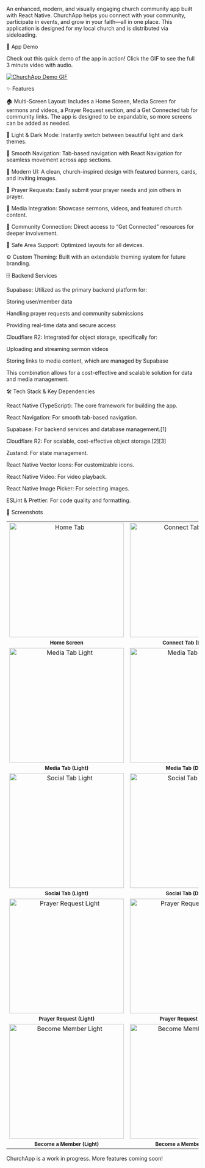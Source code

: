 An enhanced, modern, and visually engaging church community app built with React Native. ChurchApp helps you connect with your community, participate in events, and grow in your faith—all in one place. This application is designed for my local church and is distributed via sideloading.

🚀 App Demo

Check out this quick demo of the app in action! Click the GIF to see the full 3 minute video with audio.

[![ChurchApp Demo GIF](assets/demo.gif)](https://www.youtube.com/watch?v=q6Bi7p-rGyg)

✨ Features

🏠 Multi-Screen Layout: Includes a Home Screen, Media Screen for sermons and videos, a Prayer Request section, and a Get Connected tab for community links. The app is designed to be expandable, so more screens can be added as needed.

🌙 Light & Dark Mode: Instantly switch between beautiful light and dark themes.

🧭 Smooth Navigation: Tab-based navigation with React Navigation for seamless movement across app sections.

🎨 Modern UI: A clean, church-inspired design with featured banners, cards, and inviting images.

🙏 Prayer Requests: Easily submit your prayer needs and join others in prayer.

🎥 Media Integration: Showcase sermons, videos, and featured church content.

🤝 Community Connection: Direct access to “Get Connected” resources for deeper involvement.

📱 Safe Area Support: Optimized layouts for all devices.

⚙️ Custom Theming: Built with an extendable theming system for future branding.

🗄 Backend Services

Supabase: Utilized as the primary backend platform for:

Storing user/member data

Handling prayer requests and community submissions

Providing real-time data and secure access

Cloudflare R2: Integrated for object storage, specifically for:

Uploading and streaming sermon videos

Storing links to media content, which are managed by Supabase

This combination allows for a cost-effective and scalable solution for data and media management.

🛠 Tech Stack & Key Dependencies

React Native (TypeScript): The core framework for building the app.

React Navigation: For smooth tab-based navigation.

Supabase: For backend services and database management.[1]

Cloudflare R2: For scalable, cost-effective object storage.[2][3]

Zustand: For state management.

React Native Vector Icons: For customizable icons.

React Native Video: For video playback.

React Native Image Picker: For selecting images.

ESLint & Prettier: For code quality and formatting.

📸 Screenshots
<table>
<tr>
<td align="center"><img src="assets/screenshots/HomeTabLight.png" alt="Home Tab" width="300"></td>
<td align="center"><img src="assets/screenshots/ConnectTabLight.png" alt="Connect Tab Light" width="300"></td>
</tr>
<tr>
<td align="center"><sub><b>Home Screen</b></sub></td>
<td align="center"><sub><b>Connect Tab (Light)</b></sub></td>
</tr>
<tr>
<td align="center"><img src="assets/screenshots/MediaTabLight.png" alt="Media Tab Light" width="300"></td>
<td align="center"><img src="assets/screenshots/MediaTabDark.png" alt="Media Tab Dark" width="300"></td>
</tr>
<tr>
<td align="center"><sub><b>Media Tab (Light)</b></sub></td>
<td align="center"><sub><b>Media Tab (Dark)</b></sub></td>
</tr>
<tr>
<td align="center"><img src="assets/screenshots/SocialLight.png" alt="Social Tab Light" width="300"></td>
<td align="center"><img src="assets/screenshots/SocialDark.png" alt="Social Tab Dark" width="300"></td>
</tr>
<tr>
<td align="center"><sub><b>Social Tab (Light)</b></sub></td>
<td align="center"><sub><b>Social Tab (Dark)</b></sub></td>
</tr>
<tr>
<td align="center"><img src="assets/screenshots/PrayerRequestLight.png" alt="Prayer Request Light" width="300"></td>
<td align="center"><img src="assets/screenshots/PrayerRequestDark.png" alt="Prayer Request Dark" width="300"></td>
</tr>
<tr>
<td align="center"><sub><b>Prayer Request (Light)</b></sub></td>
<td align="center"><sub><b>Prayer Request (Dark)</b></sub></td>
</tr>
<tr>
<td align="center"><img src="assets/screenshots/BecomeMemberLight.png" alt="Become Member Light" width="300"></td>
<td align="center"><img src="assets/screenshots/BecomeMemberDark.png" alt="Become Member Dark" width="300"></td>
</tr>
<tr>
<td align="center"><sub><b>Become a Member (Light)</b></sub></td>
<td align="center"><sub><b>Become a Member (Dark)</b></sub></td>
</tr>
</table>


ChurchApp is a work in progress. More features coming soon!

